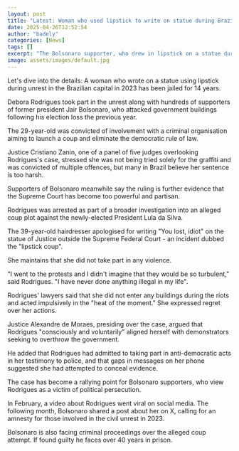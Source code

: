 ```yaml
---
layout: post
title: "Latest: Woman who used lipstick to write on statue during Brazil unrest jailed for 14 years"
date: 2025-04-26T12:52:54
author: "badely"
categories: [News]
tags: []
excerpt: "The Bolsonaro supporter, who drew in lipstick on a statue during riots, has been jailed for taking part in an alleged coup"
image: assets/images/default.jpg
---
```


Let's dive into the details: A woman who wrote on a statue using lipstick during unrest in the Brazilian capital in 2023 has been jailed for 14 years.

Debora Rodrigues took part in the unrest along with hundreds of supporters of former president Jair Bolsonaro, who attacked government buildings following his election loss the previous year.

The 29-year-old was convicted of involvement with a criminal organisation aiming to launch a coup and eliminate the democratic rule of law.

Justice Cristiano Zanin, one of a panel of five judges overlooking Rodrigues's case, stressed she was not being tried solely for the graffiti and was convicted of multiple offences, but many in Brazil believe her sentence is too harsh.

Supporters of Bolsonaro meanwhile say the ruling is further evidence that the Supreme Court has become too powerful and partisan.

Rodrigues was arrested as part of a broader investigation into an alleged coup plot against the newly-elected President Lula da Silva.

The 39-year-old hairdresser apologised for writing "You lost, idiot" on the statue of Justice outside the Supreme Federal Court - an incident dubbed the "lipstick coup".

She maintains that she did not take part in any violence.

"I went to the protests and I didn't imagine that they would be so turbulent," said Rodrigues. "I have never done anything illegal in my life".

Rodrigues' lawyers said that she did not enter any buildings during the riots and acted impulsively in the "heat of the moment." She expressed regret over her actions. ​

Justice Alexandre de Moraes, presiding over the case, argued that Rodrigues "consciously and voluntarily" aligned herself with demonstrators seeking to overthrow the government. 

He added that Rodrigues had admitted to taking part in anti-democratic acts in her testimony to police, and that gaps in messages on her phone suggested she had attempted to conceal evidence.

The case has become a rallying point for Bolsonaro supporters, who view Rodrigues as a victim of political persecution.

In February, a video about Rodrigues went viral on social media. The following month, Bolsonaro shared a post about her on X, calling for an amnesty for those involved in the civil unrest in 2023.

Bolsonaro is also facing criminal proceedings over the alleged coup attempt. If found guilty he faces over 40 years in prison.

